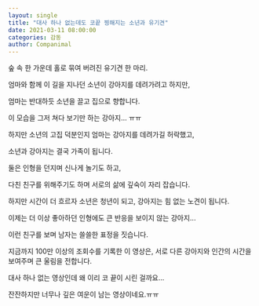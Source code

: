```yaml
---
layout: single
title: "대사 하나 없는데도 코끝 찡해지는 소년과 유기견"
date: 2021-03-11 08:00:00
categories: 감동
author: Companimal
---
```


숲 속 한 가운데 홀로 묶여 버려진 유기견 한 마리.

엄마와 함께 이 길을 지나던 소년이 강아지를 데려가려고 하지만,

엄마는 반대하듯 소년을 끌고 집으로 향합니다.

이 모습을 그저 쳐다 보기만 하는 강아지... ㅠㅠ

하지만 소년의 고집 덕분인지 엄마는 강아지를 데려가길 허락했고,

소년과 강아지는 결국 가족이 됩니다.

둘은 인형을 던지며 신나게 놀기도 하고,

다친 친구를 위해주기도 하며 서로의 삶에 깊숙이 자리 잡습니다.

하지만 시간이 더 흐르자 소년은 청년이 되고, 강아지는 힘 없는 노견이 됩니다.

이제는 더 이상 좋아하던 인형에도 큰 반응을 보이지 않는 강아지...

이런 친구를 보며 남자는 쓸쓸한 표정을 짓습니다.

지금까지 100만 이상의 조회수를 기록한 이 영상은, 서로 다른 강아지와 인간의 시간을 보여주며 큰 울림을 전합니다.

대사 하나 없는 영상인데 왜 이리 코 끝이 시린 걸까요...

잔잔하지만 너무나 깊은 여운이 남는 영상이네요.ㅠㅠ
